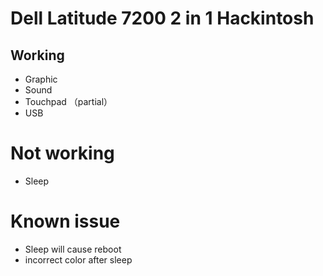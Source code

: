 # Dell Latitude 7200 2 in 1 Hackintosh
## Working
- Graphic
- Sound
- Touchpad （partial）
- USB

# Not working
- Sleep

# Known issue
- Sleep will cause reboot
- incorrect color after sleep